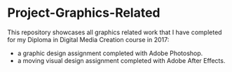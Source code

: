 # Project-Graphics-Related

This repository showcases all graphics related work that I have completed for my Diploma in Digital Media Creation course in 2017:
- a graphic design assignment completed with Adobe Photoshop.
- a moving visual design assignment completed with Adobe After Effects.
